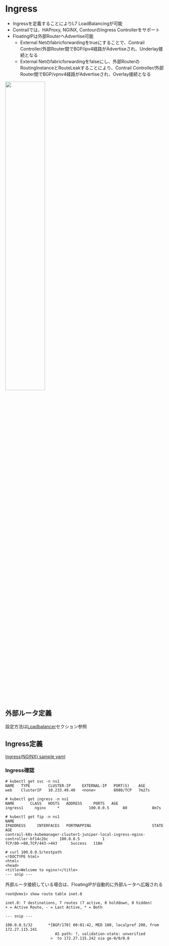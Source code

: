 # Ingress
- Ingressを定義することによりL7 LoadBalancingが可能
- Contrailでは、HAProxy, NGINX, ContourのIngress Controllerをサポート
- FloatingIPは外部RouterへAdvertise可能
  - External Netのfabricforwardingをtrueにすることで、Contrail Controller/外部Router間でBGP/ipv4経路がAdvertiseされ、Underlay接続となる
  - External Netのfabricforwardingをfalseにし、外部RouterのRoutingInstanceとRouteLeakすることにより、Contrail Controller/外部Router間でBGP/vpnv4経路がAdvertiseされ、Overlay接続となる

<img src="https://github.com/jnpr-jp-crdc/CN2/blob/main/Docs/Images/Ingress.png" width="50%">

## 外部ルータ定義
設定方法は[Loadbalancer](https://github.com/jnpr-jp-crdc/CN2/blob/main/Docs/Loadbalancer.md)セクション参照

## Ingress定義
[Ingress(NGINX) sample yaml](https://github.com/jnpr-jp-crdc/CN2/blob/main/Manifests/Ingress-nginx.yaml)

### Ingress確認
```
# kubectl get svc -n ns1
NAME   TYPE        CLUSTER-IP     EXTERNAL-IP   PORT(S)    AGE
web    ClusterIP   10.233.49.40   <none>        8080/TCP   7m27s

# kubectl get ingress -n ns1
NAME       CLASS   HOSTS   ADDRESS     PORTS   AGE
ingress1     nginx     *             100.0.0.5      80           8m7s

# kubectl get fip -n ns1
NAME                                                                                                                                       IPADDRESS     INTERFACES   PORTMAPPING                           STATE     AGE
contrail-k8s-kubemanager-cluster1-juniper-local-ingress-nginx-controller-bf14c2bc     100.0.0.5          1                       TCP/80->80,TCP/443->443      Success   118m

# curl 100.0.0.5/testpath
<!DOCTYPE html>
<html>
<head>
<title>Welcome to nginx!</title>
--- snip ---
```

外部ルータ接続している場合は、FloatingIPが自動的に外部ルータへ広報される
```
root@vmx1> show route table inet.0

inet.0: 7 destinations, 7 routes (7 active, 0 holddown, 0 hidden)
+ = Active Route, - = Last Active, * = Both

--- snip ---

100.0.0.5/32       *[BGP/170] 00:01:42, MED 100, localpref 200, from 172.27.115.241
                      AS path: ?, validation-state: unverified
                    >  to 172.27.115.242 via ge-0/0/0.0
```
